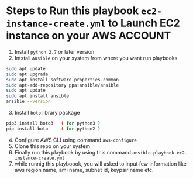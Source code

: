 # Steps to Run this playbook `ec2-instance-create.yml` to Launch EC2 instance on your AWS ACCOUNT

1. Install `python 2.7` or later version
2. Intstall `Ansible` on your system from where you want run playbooks

```bash
sudo apt update
sudo apt upgrade
sudo apt install software-properties-common
sudo apt-add-repository ppa:ansible/ansible
sudo apt update
sudo apt install ansible
ansible --version
```
3. Install `boto` library package

```bash
pip3 install boto3   ( for python3 )
pip install boto     ( for python2 )
```
4. Configure AWS CLI using command `aws-configure`
5. Clone this repo on your system
6. Finally run this playbook by using this command `ansible-playbook ec2-instance-create.yml`
7. while runnig this playboook, you will asked to input few information like aws region name, ami name, subnet id, keypair name etc.
